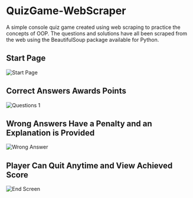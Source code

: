 # QuizGame-WebScraper
A simple console quiz game created using web scraping to practice the concepts of OOP. The questions and solutions have all been scraped from the web using the BeautifulSoup package available for Python.

## Start Page
![Start Page](https://github.com/SadmanShoumik/QuizGame-WebScraper/assets/101177954/26ae08c2-9eeb-4265-aeef-53db4e532804)

## Correct Answers Awards Points
![Questions 1](https://github.com/SadmanShoumik/QuizGame-WebScraper/assets/101177954/2e18ee52-3dc9-4f99-be36-5dda5c6c60e9)

## Wrong Answers Have a Penalty and an Explanation is Provided
![Wrong Answer](https://github.com/SadmanShoumik/QuizGame-WebScraper/assets/101177954/14a01cfe-1e87-4992-a828-aebed9d3f327)

## Player Can Quit Anytime and View Achieved Score
![End Screen](https://github.com/SadmanShoumik/QuizGame-WebScraper/assets/101177954/6900542d-3237-43e1-a79f-8c5a1fc7caf8)
